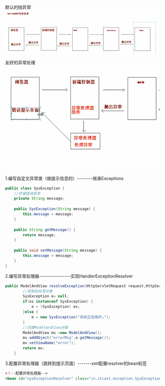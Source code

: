 默认的抛异常
<img src="pictures/Annotation 2020-04-14 135836.png">

友好的异常处理
<img src="pictures/Annotation 2020-04-14 140014.png">

1.编写自定文异常类（做提示信息的）--------继承Exceptions
```java
public class SysException {
    //存储错误信息
    private String message;

    public SysException(String message) {
        this.message = message;
    }

    public String getMessage() {
        return message;
    }

    public void setMessage(String message) {
        this.message = message;
    }
}

```
2.编写异常处理器----------------实现HandlerExceptionResolver
```java
public ModelAndView resolveException(HttpServletRequest request,HttpServletResponse response,Object handler,Exception ex){
        //获取到异常对象
        SysException e= null;
        if(ex instanceof SysException) {
            e = (SysException) ex;
        }else {
            e = new SysException("系统正在维护…");
        }
        //创建ModelAndView对象
        ModelAndView mv =new ModelAndView();
        mv.addObject("errorMsg",e.getMessage());
        mv.setViewName("error");
        return mv;
    }
```
3.配置异常处理器（跳转到提示页面）-------xml配置resolver的bean标签
```xml
<！--配置异常处理器-->
<bean id="sysExceptionResolver" class="cn.itcast.exception.SysExceptionResolver"/>
```
